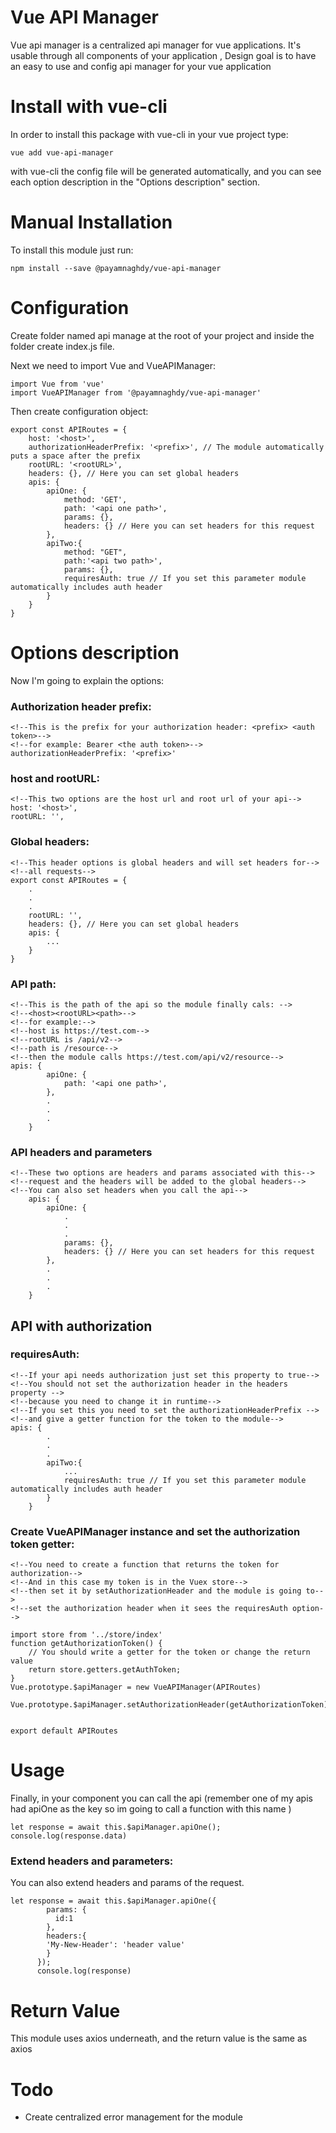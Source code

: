 # Vue API Manager
Vue api manager is a centralized api manager for vue applications. It's usable through all components of your application
, Design goal is to have an easy to use and config api manager for your vue application

# Install with vue-cli
In order to install this package with vue-cli in your vue project
type:

```vue add vue-api-manager```

with vue-cli the config file will be generated automatically, and
you can see each option description in the "Options description" section.
# Manual Installation
To install this module just run:
```angular2html
npm install --save @payamnaghdy/vue-api-manager
```

# Configuration
Create folder named api manage at the root of your project and inside the folder create
index.js file.

Next we need to import Vue and VueAPIManager:
```angular2html
import Vue from 'vue'
import VueAPIManager from '@payamnaghdy/vue-api-manager'
```
Then create configuration object:
```angular2html
export const APIRoutes = {
    host: '<host>',
    authorizationHeaderPrefix: '<prefix>', // The module automatically puts a space after the prefix
    rootURL: '<rootURL>',
    headers: {}, // Here you can set global headers
    apis: {
        apiOne: {
            method: 'GET',
            path: '<api one path>',
            params: {},
            headers: {} // Here you can set headers for this request
        },
        apiTwo:{
            method: "GET",
            path:'<api two path>',
            params: {},
            requiresAuth: true // If you set this parameter module automatically includes auth header
        }
    }
}
```
# Options description
Now I'm going to explain the options:

### Authorization header prefix:
```angular2html
<!--This is the prefix for your authorization header: <prefix> <auth token>-->
<!--for example: Bearer <the auth token>-->
authorizationHeaderPrefix: '<prefix>'
```
### host and rootURL:
```angular2html
<!--This two options are the host url and root url of your api-->
host: '<host>', 
rootURL: '',
```
### Global headers:
```angular2html
<!--This header options is global headers and will set headers for-->
<!--all requests-->
export const APIRoutes = {
    .
    .
    .
    rootURL: '',
    headers: {}, // Here you can set global headers
    apis: {
        ...
    }
}
```
### API path:
```angular2html
<!--This is the path of the api so the module finally cals: -->
<!--<host><rootURL><path>-->
<!--for example:-->
<!--host is https://test.com-->
<!--rootURL is /api/v2-->
<!--path is /resource-->
<!--then the module calls https://test.com/api/v2/resource-->
apis: {
        apiOne: {
            path: '<api one path>',
        },
        .
        .
        .
    }
```
### API headers and parameters
```angular2html
<!--These two options are headers and params associated with this-->
<!--request and the headers will be added to the global headers-->
<!--You can also set headers when you call the api-->
    apis: {
        apiOne: {
            .
            .
            .
            params: {},
            headers: {} // Here you can set headers for this request
        },
        .
        .
        .
    }
```
## API with authorization
### requiresAuth:
```angular2html
<!--If your api needs authorization just set this property to true-->
<!--You should not set the authorization header in the headers property -->
<!--because you need to change it in runtime-->
<!--If you set this you need to set the authorizationHeaderPrefix -->
<!--and give a getter function for the token to the module-->
apis: {
        .
        .
        .
        apiTwo:{
            ...
            requiresAuth: true // If you set this parameter module automatically includes auth header
        }
    }
```
### Create VueAPIManager instance and set the authorization token getter:

```
<!--You need to create a function that returns the token for authorization-->
<!--And in this case my token is in the Vuex store-->
<!--then set it by setAuthorizationHeader and the module is going to-->
<!--set the authorization header when it sees the requiresAuth option-->

import store from '../store/index'
function getAuthorizationToken() {
    // You should write a getter for the token or change the return value
    return store.getters.getAuthToken;
}
Vue.prototype.$apiManager = new VueAPIManager(APIRoutes)

Vue.prototype.$apiManager.setAuthorizationHeader(getAuthorizationToken)


export default APIRoutes
```

# Usage
Finally, in your component you can call the api (remember one of my apis had apiOne as the key so im going to call a
function with this name
)
```angular2html
let response = await this.$apiManager.apiOne();
console.log(response.data)
```
### Extend headers and parameters:
You can also extend headers and params of the request.
```angular2html
let response = await this.$apiManager.apiOne({
        params: {
          id:1
        },
        headers:{
        'My-New-Header': 'header value'
        }
      });
      console.log(response)
```

# Return Value
This module uses axios underneath, and the return value is the same as axios

# Todo

- Create centralized error management for the module
